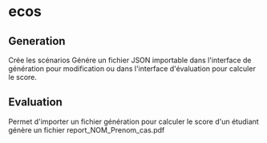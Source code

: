 # ecos

## Generation

Crée les scénarios
Génére un fichier JSON importable dans l'interface de génération pour modification ou dans l'interface d'évaluation pour calculer le score.

## Evaluation

Permet d'importer un fichier génération pour calculer le score d'un étudiant
génère un fichier report_NOM_Prenom_cas.pdf
